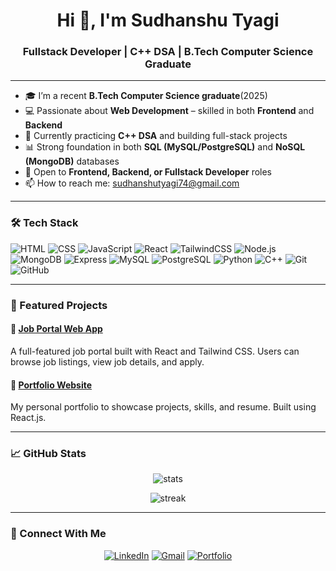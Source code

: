 <h1 align="center">Hi 👋, I'm Sudhanshu Tyagi</h1>
<h3 align="center">Fullstack Developer | C++ DSA | B.Tech Computer Science Graduate</h3>


---

- 🎓 I’m a recent **B.Tech Computer Science graduate**(2025)
- 💻 Passionate about **Web Development** – skilled in both **Frontend** and **Backend** 
- 🧠 Currently practicing **C++ DSA** and building full-stack projects
- 📊 Strong foundation in both **SQL (MySQL/PostgreSQL)** and **NoSQL (MongoDB)** databases
- 🌱 Open to **Frontend, Backend, or Fullstack Developer** roles
- 📫 How to reach me: [sudhanshutyagi74@gmail.com](mailto:sudhanshutyagi74@gmail.com)

---

### 🛠️ Tech Stack

![HTML](https://img.shields.io/badge/-HTML5-orange?style=flat&logo=html5&logoColor=white)
![CSS](https://img.shields.io/badge/-CSS3-blue?style=flat&logo=css3)
![JavaScript](https://img.shields.io/badge/-JavaScript-yellow?style=flat&logo=javascript)
![React](https://img.shields.io/badge/-React-blue?style=flat&logo=react)
![TailwindCSS](https://img.shields.io/badge/-TailwindCSS-38B2AC?style=flat&logo=tailwind-css)
![Node.js](https://img.shields.io/badge/-Node.js-green?style=flat&logo=node.js)
![MongoDB](https://img.shields.io/badge/-MongoDB-47A248?style=flat&logo=mongodb)
![Express](https://img.shields.io/badge/-Express-black?style=flat&logo=express)
![MySQL](https://img.shields.io/badge/-MySQL-blue?style=flat&logo=mysql)
![PostgreSQL](https://img.shields.io/badge/-PostgreSQL-336791?style=flat&logo=postgresql)
![Python](https://img.shields.io/badge/-Python-3776AB?style=flat&logo=python)
![C++](https://img.shields.io/badge/-C++-00599C?style=flat&logo=cplusplus)
![Git](https://img.shields.io/badge/-Git-black?style=flat&logo=git)
![GitHub](https://img.shields.io/badge/-GitHub-181717?style=flat&logo=github)

---

### 📂 Featured Projects

#### 🔹 [Job Portal Web App](https://github.com/yourusername/job-portal)
A full-featured job portal built with React and Tailwind CSS. Users can browse job listings, view job details, and apply.

#### 🔹 [Portfolio Website](https://github.com/yourusername/portfolio)
My personal portfolio to showcase projects, skills, and resume. Built using React.js.

---

### 📈 GitHub Stats

<p align="center">
  <img src="https://github-readme-stats.vercel.app/api?username=sudhanshutyagi&show_icons=true&theme=radical" alt="stats" />
</p>

<p align="center">
  <img src="https://github-readme-streak-stats.herokuapp.com/?user=sudhanshutyagi&theme=radical" alt="streak" />
</p>

---

### 🤝 Connect With Me

<p align="center">
  <a href="https://linkedin.com/in/tyagisudhanshu" target="blank"><img src="https://img.shields.io/badge/LinkedIn-blue?style=flat&logo=linkedin" alt="LinkedIn" /></a>
  <a href="mailto:sudhanshutyagi74@gmail.com"><img src="https://img.shields.io/badge/Gmail-D14836?style=flat&logo=gmail&logoColor=white" alt="Gmail" /></a>
  <a href="https://tyagisudhanshu.github.io/portfolio/"><img src="https://img.shields.io/badge/Portfolio-grey?style=flat&logo=firefox-browser" alt="Portfolio" /></a>
</p>

<!---
tyagisudhanshu/tyagisudhanshu is a ✨ special ✨ repository because its `README.md` (this file) appears on your GitHub profile.
You can click the Preview link to take a look at your changes.
--->

